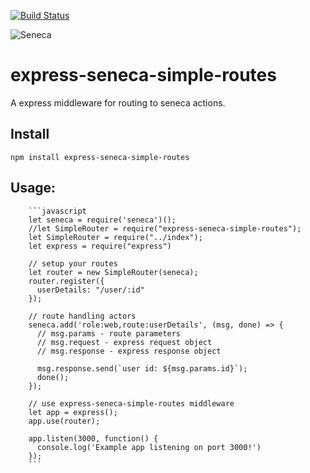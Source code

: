 [![Build Status](https://travis-ci.org/dlai0001/express-seneca-simple-routes.svg?branch=master)](https://travis-ci.org/dlai0001/express-seneca-simple-routes)

![Seneca][Logo]

# express-seneca-simple-routes
A express middleware for routing to seneca actions.

## Install

```
npm install express-seneca-simple-routes
```
## Usage:

        ```javascript
        let seneca = require('seneca')();
        //let SimpleRouter = require("express-seneca-simple-routes");
        let SimpleRouter = require("../index");
        let express = require("express")

        // setup your routes
        let router = new SimpleRouter(seneca);
        router.register({
          userDetails: "/user/:id"
        });

        // route handling actors
        seneca.add('role:web,route:userDetails', (msg, done) => {
          // msg.params - route parameters
          // msg.request - express request object
          // msg.response - express response object

          msg.response.send(`user id: ${msg.params.id}`);
          done();
        });

        // use express-seneca-simple-routes middleware
        let app = express();
        app.use(router);

        app.listen(3000, function() {
          console.log('Example app listening on port 3000!')
        });
        ```


[Logo]: http://senecajs.org/files/assets/seneca-logo.png
